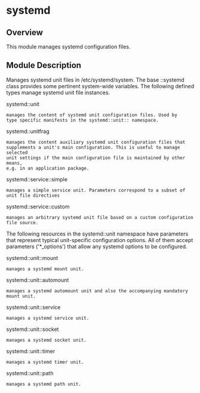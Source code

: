 # systemd

## Overview

This module manages systemd configuration files.

## Module Description

Manages systemd unit files in /etc/systemd/system. The base ::systemd class
provides some pertinent system-wide variables. The following defined
types manage systemd unit file instances.


systemd::unit

    manages the content of systemd unit configuration files. Used by
    type specific manifests in the systemd::unit:: namespace.

systemd::unitfrag

    manages the content auxiliary systemd unit configuration files that
    supplements a unit's main configuration. This is useful to manage selected
    unit settings if the main configuration file is maintained by other means,
    e.g. in an application package.

systemd::service::simple

    manages a simple service unit. Parameters correspond to a subset of
    unit file directives

systemd::service::custom

    manages an arbitrary systemd unit file based on a custom configuration
    file source.

The following resources in the systemd::unit namespace have parameters that
represent typical unit-specific configuration options. All of them accept
parameters ('*_options') that allow any systemd options to be configured.

systemd::unit::mount

    manages a systemd mount unit.

systemd::unit::automount

    manages a systemd automount unit and also the accompanying mandatory
    mount unit.

systemd::unit::service

    manages a systemd service unit.

systemd::unit::socket

    manages a systemd socket unit.

systemd::unit::timer

    manages a systemd timer unit.

systemd::unit::path

    manages a systemd path unit.

